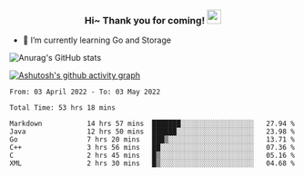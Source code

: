 <h3 align="center">
    Hi~ Thank you for coming!
    <img src="https://media.giphy.com/media/hvRJCLFzcasrR4ia7z/giphy.gif" width="25px">
</h3>

<!--
**pineapple-man/pineapple-man** is a ✨ _special_ ✨ repository because its `README.md` (this file) appears on your GitHub profile.

Here are some ideas to get you started:
- 🔭 I’m currently working on ...
- 🤔 I’m looking for help with ...
- 💬 Ask me about ...
- 📫 How to reach me: ...
- 😄 Pronouns: ...
- ⚡ Fun fact: 
- 👯 I’m looking to collaborate on kubernetes
-->
- 🌱 I’m currently learning Go and Storage


![Anurag's GitHub stats](https://github-readme-stats.vercel.app/api?username=pineapple-man&show_icons=true&theme=radical)


[![Ashutosh's github activity graph](https://activity-graph.herokuapp.com/graph?username=pineapple-man&bg_color=fffff0&color=708090&line=24292e&point=24292e&area=true&hide_border=true)](https://github.com/ashutosh00710/github-readme-activity-graph)

<!--START_SECTION:waka-->

```text
From: 03 April 2022 - To: 03 May 2022

Total Time: 53 hrs 18 mins

Markdown           14 hrs 57 mins  ███████░░░░░░░░░░░░░░░░░░   27.94 %
Java               12 hrs 50 mins  ██████░░░░░░░░░░░░░░░░░░░   23.98 %
Go                 7 hrs 20 mins   ███▒░░░░░░░░░░░░░░░░░░░░░   13.71 %
C++                3 hrs 56 mins   ██░░░░░░░░░░░░░░░░░░░░░░░   07.36 %
C                  2 hrs 45 mins   █▒░░░░░░░░░░░░░░░░░░░░░░░   05.16 %
XML                2 hrs 30 mins   █▒░░░░░░░░░░░░░░░░░░░░░░░   04.68 %
```

<!--END_SECTION:waka-->

